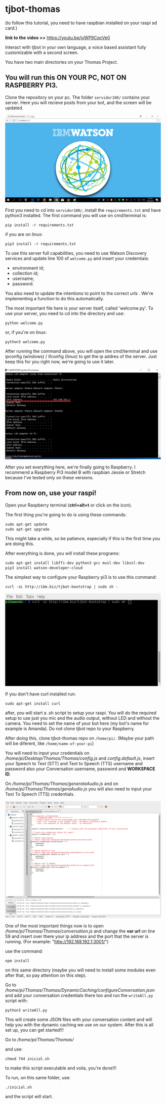 # tjbot-thomas

(to follow this tutorial, you need to have raspbian installed on your raspi sd card.)

**link to the video >>**  https://youtu.be/jxWP9CqcVe0

Interact with tjbot in your own language, a voice based assistant fully customizable with a second screen.

You have two main directories on your Thomas Project.

## You will run this ON YOUR PC, NOT ON RASPBERRY PI3.

Clone the repository on your pc. The folder `servidor100/` contains your server. Here you will recieve posts from your bot, and the screen will be updated.

<img src="images/main-server-screen.png">

First you need to cd into `servidor100/`, install the `requirements.txt` and have python3 installed. The first command you will use on cmd/terminal is:
```
pip install -r requirements.txt
```
if you are on linux:
```
pip3 install -r requirements.txt
```
To use this server full capabilities, you need to use Watson Discovery services and update line 100 of `welcome.py` and insert your credentials:
- <env> environment id;
- <col> collection id;
- <user>username;
- <pass>password.

You also need to update the intentions to point to the correct urls . We're implementing a function to do this automatically.

The most important file here is your server itself, called 'welcome.py'. To use your server, you need to cd into the directory and use:
```
python welcome.py
```
or, if you're on linux:
```
python3 welcome.py
```

After running the command above, you will open the cmd/terminal and use ipconfig (windows) / ifconfig (linux) to get the ip addres of the
server. Just keep this for you right now, we're going to use it later.

<img src="images/ipexample.png">

After you set everything here, we're finally going to Raspberry. I recommend a Raspberry Pi3 model B with raspbian Jessie or Stretch because
I've tested only on these versions.

## From now on, use your raspi!

Open your Raspberry terminal (**ctrl+alt+t** or click on the icon).

The first thing you're going to do is using these commands:
```
sudo apt-get update
sudo apt-get upgrade
```
This might take a while, so be patience, especially if this is the first time you are doing this.

After everything is done, you will install these programs:

```
sudo apt-get install libffi-dev python3 gcc musl-dev libssl-dev
pip3 install watson-developer-cloud
```

The simplest way to configure your Raspberry pi3 is to use this command:

```
curl -sL http://ibm.biz/tjbot-bootstrap | sudo sh -
```
<img src="images/curl-command.png">

If you don't have curl installed run: 
```
sudo apt-get install curl
```

after, you will start a .sh script to setup your raspi.
You will do the required setup to use just you mic and the audio output, without LED and without the camera. You need to set the name of 
your bot here (my bot's name for example is Amanda). Do not clone tjbot repo to your Raspberry.

After doing this, clone tjbot-thomas repo on `/home/pi/`.
(Maybe your path will be diferent, like `/home/name-of-your-pi`)

You will need to input your credentials on */home/pi/Desktop/Thomas/Thomas/config.js* and
*config.default.js*, insert your Speech to Text (STT) and Text to Speech (TTS) username and password also your Conversation username,
password and **WORKSPACE ID**.

On */home/pi/Thomas/Thomas/generateAudio.js* and on */home/pi/Thomas/Thomas/geraAudio.js* you will also need to
input your Text To Speech (TTS) credentials. 

<img src="images/js-credentials.png">

One of the most important things now is to open */home/pi/Thomas/Thomas/conversation.js*  and change the **var url** on line 59
and insert over there your ip address and the port that the server is running. (For example: "http://192.168.192.1:3001/")

use the command:
```
npm install
```
on this same directory (maybe you will need to install some modules even after that, so pay attention on this step).

Go to */home/pi/Thomas/Thomas/DynamicCaching/configureConversation.json* and add your conversation credentials there too
and run the `writeAll.py` script with:
```
python3 writeAll.py
```
This will create some JSON files with your conversation content and will help you with the dynamic caching we use on our system.
After this is all set up, you can get started!!!

Go to */home/pi/Thomas/Thomas/*

and use:
```
chmod 744 inicial.sh
```
to make this script executable and voila, you're done!!!

To run, on this same folder, use:
```
./inicial.sh
```
 and the script will start.